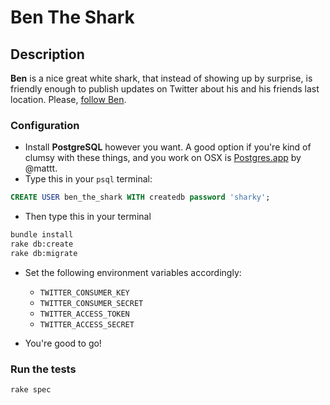 # Ben The Shark

## Description
**Ben** is a nice great white shark, that instead of showing up by surprise, is friendly enough to publish updates on Twitter about his and his friends last location. Please, [follow Ben](https://www.twitter.com/bentheshark).

### Configuration

* Install **PostgreSQL** however you want. A good option if you're kind of clumsy with these things, and you work on OSX is [Postgres.app](http://postgresapp.com/) by @mattt.
* Type this in your `psql` terminal:
```sql 
CREATE USER ben_the_shark WITH createdb password 'sharky';
```
* Then type this in your terminal
```bash
bundle install
rake db:create
rake db:migrate
```
* Set the following environment variables accordingly:
	* `TWITTER_CONSUMER_KEY`
	* `TWITTER_CONSUMER_SECRET`
	* `TWITTER_ACCESS_TOKEN`
	* `TWITTER_ACCESS_SECRET`

* You're good to go!


### Run the tests
```bash
rake spec
```




